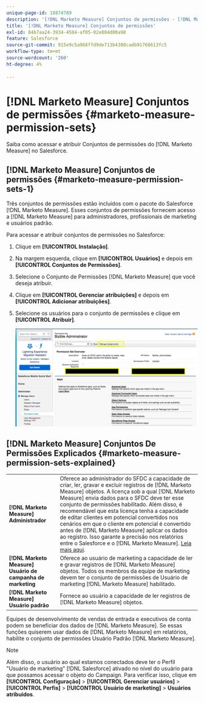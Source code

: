 ```yaml
---
unique-page-id: 18874789
description: '[!DNL Marketo Measure] Conjuntos de permissões - [!DNL Marketo Measure]'
title: '[!DNL Marketo Measure] Conjuntos de permissões'
exl-id: 84b7aa24-3934-4584-af05-02e804d00a98
feature: Salesforce
source-git-commit: 915e9c5a968ffd9de713b4308cadb91768613fc5
workflow-type: tm+mt
source-wordcount: '260'
ht-degree: 4%

---
```


# [!DNL Marketo Measure] Conjuntos de permissões {#marketo-measure-permission-sets}

Saiba como acessar e atribuir Conjuntos de permissões do [!DNL Marketo Measure] no Salesforce.

## [!DNL Marketo Measure] Conjuntos de permissões {#marketo-measure-permission-sets-1}

Três conjuntos de permissões estão incluídos com o pacote do Salesforce [!DNL Marketo Measure]. Esses conjuntos de permissões fornecem acesso a [!DNL Marketo Measure] para administradores, profissionais de marketing e usuários padrão.

Para acessar e atribuir conjuntos de permissões no Salesforce:

1. Clique em **[!UICONTROL Instalação]**.
1. Na margem esquerda, clique em **[!UICONTROL Usuários]** e depois em **[!UICONTROL Conjuntos de Permissões]**.
1. Selecione o Conjunto de Permissões [!DNL Marketo Measure] que você deseja atribuir.
1. Clique em **[!UICONTROL Gerenciar atribuições]** e depois em **[!UICONTROL Adicionar atribuições]**.
1. Selecione os usuários para o conjunto de permissões e clique em **[!UICONTROL Atribuir]**.

   ![](assets/1-5.png)

## [!DNL Marketo Measure] Conjuntos De Permissões Explicados {#marketo-measure-permission-sets-explained}

<table> 
 <tbody> 
  <tr> 
   <td><span><strong>[!DNL Marketo Measure] Administrador</strong></span></td> 
   <td><span>Oferece ao administrador do SFDC a capacidade de criar, ler, gravar e excluir registros de [!DNL Marketo Measure] objetos. A licença sob a qual [!DNL Marketo Measure] envia dados para o SFDC deve ter esse conjunto de permissões habilitado. Além disso, é recomendável que esta licença tenha a capacidade de editar clientes em potencial convertidos nos cenários em que o cliente em potencial é convertido antes de [!DNL Marketo Measure] aplicar os dados ao registro. Isso garante a precisão nos relatórios entre o Salesforce e o [!DNL Marketo Measure]. <a href="https://help.salesforce.com/articleView?id=release-notes.rn_sales_leads_view_converted.htm&type=5&release=206&language=en_us">Leia mais aqui</a>.</span></td> 
  </tr> 
  <tr> 
   <td><span><strong>[!DNL Marketo Measure] Usuário de campanha de marketing</strong></span></td> 
   <td><span>Oferece ao usuário de marketing a capacidade de ler e gravar registros de [!DNL Marketo Measure] objetos. Todos os membros da equipe de marketing devem ter o conjunto de permissões de Usuário de marketing [!DNL Marketo Measure] habilitado. <br></span></td> 
  </tr> 
  <tr> 
   <td><span><strong>[!DNL Marketo Measure] Usuário padrão</strong></span></td> 
   <td><span>Fornece ao usuário a capacidade de ler registros de [!DNL Marketo Measure] objetos.</span></td> 
  </tr> 
 </tbody> 
</table>

Equipes de desenvolvimento de vendas de entrada e executivos de conta podem se beneficiar dos dados de [!DNL Marketo Measure]. Se essas funções quiserem usar dados de [!DNL Marketo Measure] em relatórios, habilite o conjunto de permissões Usuário Padrão [!DNL Marketo Measure].

>[!NOTE]
>
>Além disso, o usuário ao qual estamos conectados deve ter o Perfil &quot;Usuário de marketing&quot; [!DNL Salesforce] ativado no nível do usuário para que possamos acessar o objeto do Campaign. Para verificar isso, clique em **[!UICONTROL Configuração]** > **[!UICONTROL Gerenciar usuários]** > **[!UICONTROL Perfis]** > **[!UICONTROL Usuário de marketing]** > **Usuários atribuídos**.
